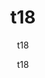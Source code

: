 ---
  audience: "primary"
  author: "t18"
  description: "t18"
  difficulty: "beginner"
  date_posted: "2019-12-26"
  osm_username: "t18"
  filename: "1577399153281-sample_txt2.pdf"
  group: ""
  layout: "project"
  preparation_time: "two_to_four_hours"
  project_time: "two_to_four_hours"
  subtitle: "t18"
  thumbnail: "1577399158746-learn_osm.png"
  title: "t18"
  type: "desktop"
  url: "2019-12-26-128638"
  g-recaptcha-response: "03AOLTBLTEN_9b5V7a7aGWe-hrL3ymkbxq5djz28cqRv6_Xnb-_JjoFGkf3Z28WMImePwZVCYWO6CdvEhkp1GRo878e73vKp0VCSkpIWnvMlZhVoFWIlUTC2npjC9k4wSh4unpypiBh0pbEvf3Df7IEuIG16sT9DXPL1hzHQdxXvxm0HetizGm-ZsC97AlcX1k71DryrQg6cQBB6grRwA_9dBlLB9jpn7etZn9Eg_7FVmOqT3rQz1hOSbODI1n9f2klT2U4pkdr8t5VzVLepmofYjRRcXtFZCMHIpHoaFUtsTmugprnL1Ekq9BqkITf4ogYXg0Qu-MvVMVcVqpOKKpcPkWdROhfFCaqfl5HAdZQipofC8PaBxDjowkMSWimbc2ZLn0-BEIPQHbyBVcUXiWzZaarQl7_jB3tUp1SgjWHf5ChJUqrWWC5T6eA_t9l1IBcn5DNKMNygmbq0v9jSdvCGP1NonGRLO34jfaZA_efCtdSu6yK9zjHgImbid6Vye6L0HOGq47ZH6y"

---